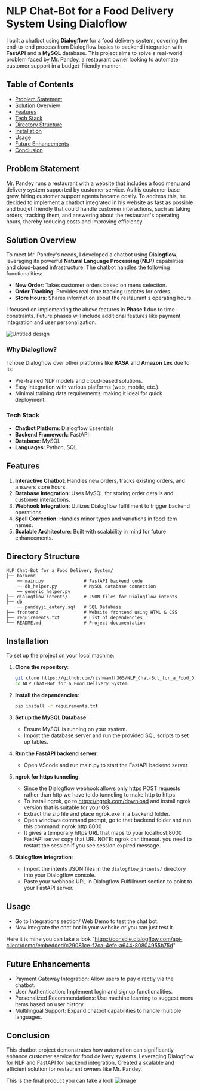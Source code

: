# NLP Chat-Bot for a Food Delivery System Using Dialoflow

I built a chatbot using **Dialogflow** for a food delivery system, covering the end-to-end process from Dialogflow basics to backend integration with **FastAPI** and a **MySQL** database. This project aims to solve a real-world problem faced by Mr. Pandey, a restaurant owner looking to automate customer support in a budget-friendly manner.

## Table of Contents
- [Problem Statement](#problem-statement)
- [Solution Overview](#solution-overview)
- [Features](#features)
- [Tech Stack](#tech-stack)
- [Directory Structure](#directory-structure)
- [Installation](#installation)
- [Usage](#usage)
- [Future Enhancements](#future-enhancements)
- [Conclusion](#conclusion)

## Problem Statement

Mr. Pandey runs a restaurant with a website that includes a food menu and delivery system supported by customer service. As his customer base grew, hiring customer support agents became costly. To address this, he decided to implement a chatbot integrated in his website as fast as possible and budjet friendly that could handle customer interactions, such as taking orders, tracking them, and answering about the restaurant's operating hours, thereby reducing costs and improving efficiency.

## Solution Overview

To meet Mr. Pandey's needs, I developed a chatbot using **Dialogflow**, leveraging its powerful **Natural Language Processing (NLP)** capabilities and cloud-based infrastructure. The chatbot handles the following functionalities:

- **New Order**: Takes customer orders based on menu selection.
- **Order Tracking**: Provides real-time tracking updates for orders.
- **Store Hours**: Shares information about the restaurant's operating hours.

I focused on implementing the above features in **Phase 1** due to time constraints. Future phases will include additional features like payment integration and user personalization.

![Untitled design](https://github.com/user-attachments/assets/e0049e26-26c4-4308-9c63-dbc25881d163)

### Why Dialogflow?
I chose Dialogflow over other platforms like **RASA** and **Amazon Lex** due to its:
- Pre-trained NLP models and cloud-based solutions.
- Easy integration with various platforms (web, mobile, etc.).
- Minimal training data requirements, making it ideal for quick deployment.

### Tech Stack
- **Chatbot Platform**: Dialogflow Essentials
- **Backend Framework**: FastAPI
- **Database**: MySQL
- **Languages**: Python, SQL

## Features

1. **Interactive Chatbot**: Handles new orders, tracks existing orders, and answers store hours.
2. **Database Integration**: Uses MySQL for storing order details and customer interactions.
3. **Webhook Integration**: Utilizes Dialogflow fulfillment to trigger backend operations.
4. **Spell Correction**: Handles minor typos and variations in food item names.
5. **Scalable Architecture**: Built with scalability in mind for future enhancements.

## Directory Structure

```plaintext
NLP Chat-Bot for a Food Delivery System/
├── backend
    ── main.py               # FastAPI backend code
    ── db_helper.py          # MySQL database connection
    ── generic_helper.py
├── dialogflow_intents/      # JSON files for Dialogflow intents
├── db
    ── pandeyji_eatery.sql   # SQL Database
├── frontend                 # Website frontend using HTML & CSS
├── requirements.txt         # List of dependencies
└── README.md                # Project documentation
```
## Installation

To set up the project on your local machine:

1. **Clone the repository**:
    ```bash
    git clone https://github.com/rishwanth365/NLP_Chat-Bot_for_a_Food_Delivery_System.git
    cd NLP_Chat-Bot_for_a_Food_Delivery_System
    ```

2. **Install the dependencies**:
    ```bash
    pip install -r requirements.txt
    ```

3. **Set up the MySQL Database**:
    - Ensure MySQL is running on your system.
    - Import the database server and run the provided SQL scripts to set up tables.

4. **Run the FastAPI backend server**:
    - Open VScode and run main.py to start the FastAPI backend server

5. **ngrok for https tunneling**:
    - Since the Dialogflow webhook allows only https POST requests rather than http we have to do tunneling to make http to https
    - To install ngrok, go to https://ngrok.com/download and install ngrok version that is suitable for your OS
    - Extract the zip file and place ngrok.exe in a backend folder.
    - Open windows command prompt, go to that backend folder and run this command: ngrok http 8000
    - It gives a temporary https URL that maps to your localhost:8000 FastAPI server copy that URL
NOTE: ngrok can timeout. you need to restart the session if you see session expired message.

6. **Dialogflow Integration**:
    - Import the intents JSON files in the `dialogflow_intents/` directory into your Dialogflow console.
    - Paste your webhook URL in Dialogflow Fulfillment section to point to your FastAPI server.

## Usage
- Go to Integrations section/ Web Demo to test the chat bot.
- Now integrate the chat bot in your website or you can just test it.

Here it is mine you can take a look "https://console.dialogflow.com/api-client/demo/embedded/c29081ce-f2ca-4efe-a644-80804955b75d"

## Future Enhancements
- Payment Gateway Integration: Allow users to pay directly via the chatbot.
- User Authentication: Implement login and signup functionalities.
- Personalized Recommendations: Use machine learning to suggest menu items based on user history.
- Multilingual Support: Expand chatbot capabilities to handle multiple languages.

## Conclusion
This chatbot project demonstrates how automation can significantly enhance customer service for food delivery systems. Leveraging Dialogflow for NLP and FastAPI for backend integration, Created a scalable and efficient solution for restaurant owners like Mr. Pandey.

This is the final product you can take a look
![image](https://github.com/user-attachments/assets/a682cb29-4a13-4e3e-b12f-21a6e34b0a89)
